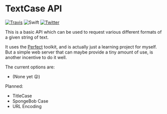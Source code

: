 # TextCase API

[![Travis](https://travis-ci.org/chrishannah/TextCase-API.svg?branch=master)](https://travis-ci.org/chrishannah/TextCase-API)
![Swift](https://img.shields.io/badge/Swift-3.1-red.svg)
[![Twitter](https://img.shields.io/badge/Twitter-@chrishannah-blue.svg)](http://twitter.com/chrishannah)

This is a basic API which can be used to request various different formats of a given string of text.

It uses the [Perfect](http://perfect.org) toolkit, and is actually just a learning project for myself. But a simple web server that can maybe provide a tiny amount of use, is another incentive to do it well.

The current options are:

- (None yet 😜)

Planned:

- TitleCase
- SpongeBob Case
- URL Encoding

